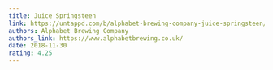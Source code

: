 ```yaml
---
title: Juice Springsteen
link: https://untappd.com/b/alphabet-brewing-company-juice-springsteen/2075762
authors: Alphabet Brewing Company
authors_link: https://www.alphabetbrewing.co.uk/
date: 2018-11-30
rating: 4.25
---
```

